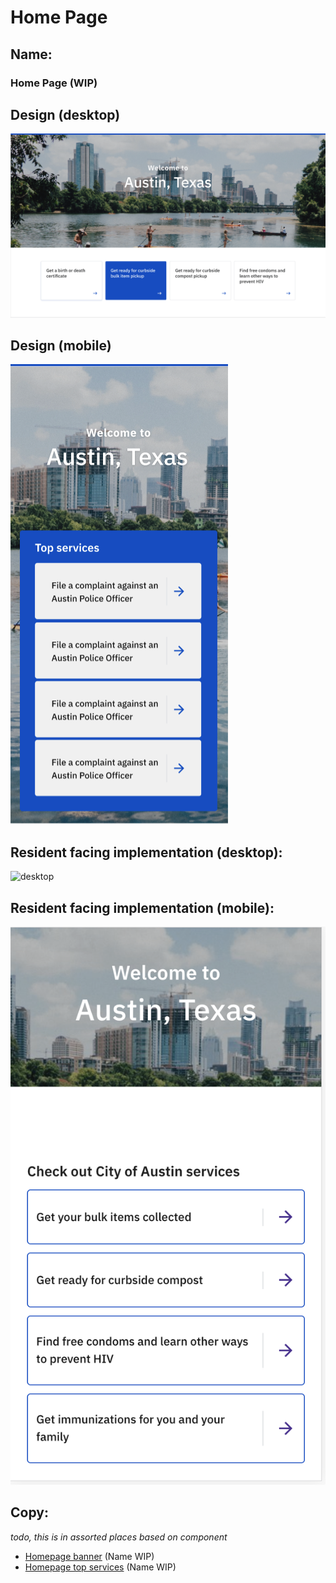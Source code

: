 # Home Page

## Name:

### Home Page (WIP)

## Design (desktop)

![desktop](home_page/xd-desktop.png)

## Design (mobile)

![mobile](home_page/xd-mobile.png)

## Resident facing implementation (desktop):

![desktop](home_page/desktop.png)

## Resident facing implementation (mobile):

![mobile](home_page/mobile.png)

## Copy:

_todo, this is in assorted places based on component_

- [Homepage banner](homepage_banner.md) (Name WIP)
- [Homepage top services](homepage_top_services.md) (Name WIP)
